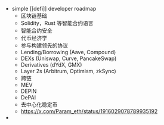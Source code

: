 - simple [[defi]] developer roadmap
	- 区块链基础
	- Solidity，Rust 等智能合约语言
	- 智能合约安全
	- 代币经济学
	- 参与构建领先的协议
	- Lending/Borrowing (Aave, Compound)
	- DEXs (Uniswap, Curve, PancakeSwap)
	- Derivatives (dYdX, GMX)
	- Layer 2s (Arbitrum, Optimism, zkSync)
	- 跨链
	- MEV
	- DEPIN
	- DePAI
	- 去中心化稳定币
	- https://x.com/Param_eth/status/1916029078789935192
-
